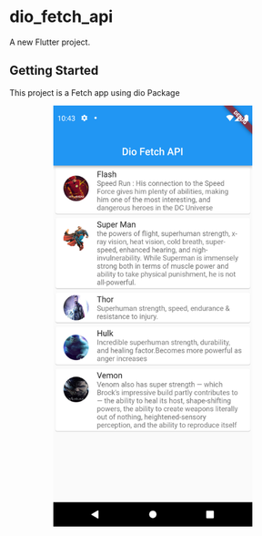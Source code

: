 # dio_fetch_api

A new Flutter project.

## Getting Started

This project is a Fetch app using dio Package

<p align="center">
  <img src="/gitimages/Screenshot_1697769833.png" width="350" title="hover text">
</p>